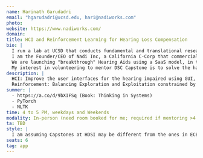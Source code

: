 ```yaml
---
name: Harinath Garudadri
email: "hgarudadri@ucsd.edu, hari@nadiworks.com"
photo:
website: https://www.nadiworks.com/
domain: 
title: HCI and Reinforcement Learning for Hearing Loss Compensation
bio: |
  I run a lab at UCSD that conducts fundamental and translational research at the intersection of Technology, Healthcare, and Education -- THELab.  
  I am the Founder/CEO of Nadi Inc, a California C-Corp that commercializes translational research in academia.  
  We are launching "breakthrough" Hearing Aids using a SaaS model, in time for the 2025 Holiday season.  
  My interest in volunteering to mentor DSC Capstone is to solve the hard problems in the area of Hearing Aids, and restore the function of our ability to communicate in a natural language.
description: |
  HCI: Improve the user interfaces for the hearing impaired using GUI, Voice User Interfaces, and Gesture-based Interfaces.  
  Reinforcement: Balancing Exploration and Exploitation constrained by available (but growing) feedback data from users.
summer: |
  - https://a.co/d/9bXIFSq (Book: Thinking in Systems)  
  - PyTorch  
  - NLTK
time: 4 to 5 PM, weekdays and Weekends
modality: In-person (need room booked for me; required if mentoring >4 students in-person)
ta: TBD
style: |
  I am assuming Capstones at HDSI may be different from the ones in ECE. I will have weekly presentations by a selected student and will count to grading.
seats: 6
tag: app
---
```

